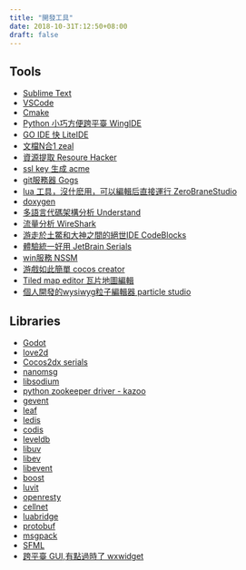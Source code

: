 ```yaml
---
title: "開發工具"
date: 2018-10-31T:12:50+08:00
draft: false
---
```


## Tools

- [Sublime Text]()
- [VSCode]()
- [Cmake]()
- [Python 小巧方便跨平臺 WingIDE]()
- [GO IDE 快 LiteIDE]()
- [文檔N合1 zeal]()
- [資源提取 Resoure Hacker]()
- [ssl key 生成 acme]()
- [git服務器 Gogs]()
- [lua 工具，沒什麽用，可以編輯后直接運行 ZeroBraneStudio]()
- [doxygen]()
- [多語言代碼架構分析 Understand]()
- [流量分析 WireShark]()
- [游走於土鱉和大神之間的絕世IDE CodeBlocks]()
- [體驗統一好用 JetBrain Serials]()
- [win服務 NSSM](https://nssm.cc/)
- [游戲如此簡單 cocos creator]()
- [Tiled map editor 瓦片地圖編輯]()
- [個人開發的wysiwyg粒子編輯器 particle studio]()

## Libraries

- [Godot]()
- [love2d]()
- [Cocos2dx serials]()
- [nanomsg]()
- [libsodium]()
- [python zookeeper driver - kazoo]()
- [gevent]()
- [leaf]()
- [ledis]()
- [codis]()
- [leveldb]()
- [libuv]()
- [libev]()
- [libevent]()
- [boost]()
- [luvit]()
- [openresty]()
- [cellnet]()
- [luabridge]()
- [protobuf]()
- [msgpack]()
- [SFML]()
- [跨平臺 GUI,有點過時了 wxwidget]()